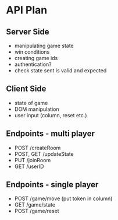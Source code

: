 # API Plan
## Server Side
- manipulating game state
- win conditions
- creating game ids
- authentication?
- check state sent is valid and expected

## Client Side
- state of game 
- DOM manipulation
- user input (column, reset etc.)

## Endpoints - multi player
- POST /createRoom
- POST, GET /updateState
- PUT /joinRoom
- GET /userID

## Endpoints - single player
- POST /game/move (put token in column)
- GET /game/state
- POST /game/reset
